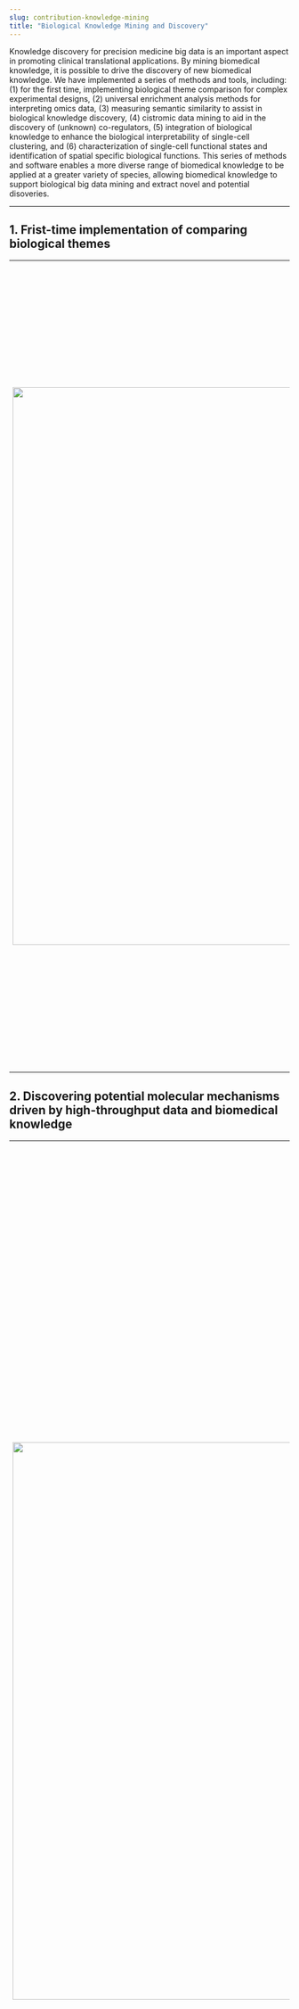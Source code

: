 ```yaml
---
slug: contribution-knowledge-mining
title: "Biological Knowledge Mining and Discovery"
---
```



<style>
    @media only screen and (max-width: 768px) {
        td {
            display: block;
        }
    }
</style>



Knowledge discovery for precision medicine big data is an important aspect in promoting clinical translational applications. By mining biomedical knowledge, it is possible to drive the discovery of new biomedical knowledge. We have implemented a series of methods and tools, including: (1) for the first time, implementing biological theme comparison for complex experimental designs, (2) universal enrichment analysis methods for interpreting omics data, (3) measuring semantic similarity to assist in biological knowledge discovery, (4) cistromic data mining to aid in the discovery of (unknown) co-regulators, (5) integration of biological knowledge to enhance the biological interpretability of single-cell clustering, and (6) characterization of single-cell functional states and identification of spatial specific biological functions. This series of methods and software enables a more diverse range of biomedical knowledge to be applied at a greater variety of species, allowing biomedical knowledge to support biological big data mining and extract novel and potential disoveries.  

<!--
面向精准医学大数据的知识发现是促进临床转化应用的重要方面，通过挖掘生物医学知识能够驱动发现新的生物医学知识。我们实现了一系列方法和工具，包括（1）首次实现针对复杂实验设计比较生物学主题， （2）通用富集分析方法助力通过组学数据挖掘分子机制，（3）语义度量帮助生物学知识发现，（4）顺反子数据挖掘帮助发现（未知）共调控因子，（5）整合生物学知识提升单细胞聚类的生物学可解释性，（6）单细胞功能状态刻画和空间特异性的生物学功能鉴定。这一系列方法和软件使得更加多样化的生物医学知识能够服务应用于更多的物种，让生物医学知识助力生物大数据挖掘，提炼出新颖的和潜在的发现。
-->

----

## 1. Frist-time implementation of comparing biological themes


<table style="border:none; font-size: 90%; width:100%;">
<tr style="border:none;"> 
<td style="border:none;width:25%">

<a href="http://online.liebertpub.com/doi/abs/10.1089/omi.2011.0118"><img src="/images/knowledge-mining/cp-cover.png" width='1000px'/></a>


</td>
<td style="border:none;">


When experimental designs were essentially simple, such as a case-control design, we realized the importance of complex experimental designs involving multiple time points and conditions for studying biomedical issues. We devloped the [clusterProfiler](https://www.bioconductor.org/packages/clusterProfiler) to compare biological themes, and this work was published in [*OMICS: A Journal of Integrative Biology 2012*](http://online.liebertpub.com/doi/abs/10.1089/omi.2011.0118). It has been cited over 20,000 times, making it the most highly cited paper in the journal and one of the top 10 papers among China's highly cited papers from 2011 to 2021. Featuring an extremely user-friendly interface, it allows for specifying complex experimental designs using [formula syntax](https://stat.ethz.ch/R-manual/R-devel/library/stats/html/formula.html), as demonstrated in [*The Innovation 2021*](https://doi.org/10.1016/j.xinn.2021.100141) with data showcasing the different time points with various drug treatments simultaneously. Twelve years after its initial publication, we authored a protocol-type article introducing the functionality of comparing biological themes in comparing disease subtypes, functions of perturbed transcription factors, and cell type annotations using various omics data, including metagenomics, metabolomics, transcriptomics, and single-cell omics. This work was published in [*Nature Protocols 2024*]().

</td>
</tr>
</table>


<!--
在实验设计基本上都是疾病-对照这样简单设计的时候，我们就意识到多时间点、多条件等复杂的实验设计对研究生物医学问题很重要，开发了clusterProfiler以比较生物学主题，这一工作发表于OMICS 2012。引用超过2万次，成为该期刊最高被引论文。支持使用formula形式来指定复杂的实验设计（如The Innovation 2021中展示的不同时间点和药物处理）。 时隔12年，我们撰写了protocol类文章，通过包括宏基因组、代谢组、转录组、单细胞组学在内的多种组学数据，介绍比较生物学主题这一功能在比较疾病亚型、受胁迫扰动转录因子功能和细胞类型注释中的应用，并发表在Nature Protocols 2024。

-->

## 2. Discovering potential molecular mechanisms driven by high-throughput data and biomedical knowledge


<table style="border:none; font-size: 90%; width:100%;">
<tr style="border:none;"> 
<td style="border:none;width:25%">

<a href="https://doi.org/10.1016/j.xinn.2021.100141"><img src="/images/knowledge-mining/graphic-abstract-The-Innovation-2021.jpg" width='1000px'/></a>


</td>
<td style="border:none;">


One of the key aspects of functional genomics research is to identify the biological pathways involved in perturbed genes and propose hypotheses about molecular mechanisms. Gene enrichment analysis is a widely used and effective method. However, it faces challenges such as outdated annotation and lack of support for non-model organisms. We have developed a series of R packages represented by [clusterProfiler](https://www.bioconductor.org/packages/clusterProfiler)  to address these challenges. ClusterProfiler allows for online retrieval of the latest genome annotations, supporting GO and KEGG enrichment analysis for thousands of species; providing a universal interface to support user-provided custom annotations, facilitating analysis of new species and using new functional annotations; allow for the use of genomic regions, enabling enrichment analysis of epigenomic data; [implement comparative analysis of multiple datasets for supporting complex experimental designs](/contribution-knowledge-mining/#1-frist-time-implementation-of-comparing-biological-themes); and provide a tidy interface, making it easier for users to operate, explore and interpret data ([*OMICS: A Journal of Integrative Biology 2012*](http://online.liebertpub.com/doi/abs/10.1089/omi.2011.0118); [*The Innovation 2021*](https://doi.org/10.1016/j.xinn.2021.100141); [*Nature Protocols 2024*]()).


This work has had a significant impact on biomedical research, with over 20,000 citations and integration into more than 40 bioinformatics software tools. It has become one of the indispensable bioinformatics tools for various omics data analyses. We have also extended its application to disease ontology ([*Bioinformatics 2015b*](http://bioinformatics.oxfordjournals.org/cgi/content/abstract/btu684)), medical subject headings ([*Bioinformatics 2018*](https://doi.org/10.1093/bioinformatics/bty410)), and Reactome pathway analysis ([*Molecular BioSystems 2016*](http://pubs.rsc.org/en/Content/ArticleLanding/2016/MB/C5MB00663E)). 


</td>
</tr>
</table>


<!--
如何定位到受扰动的基因所涉及的生物学通路，提出分子机制假说，是功能基因组研究的重要内容之一。基因富集分析是被广泛使用且行之有效的方法，然而存在知识库老旧、缺乏非模式生物支持和知识库单一等问题。我们开发了以clusterProfiler为代表的系列R包，通过在线获取最新的全基因组注释，支持几千个物种的GO和KEGG富集分析；提供通用方法支持用户提供的自定义知识库，便于分析新物种和使用新的功能注释；允许使用基因组位置信息，从而支持了表观基因组数据的富集分析；首次实现了对比分析多组数据的功能，以支持复杂的实验设计；并支持整洁接口，便于用户操作、探索和解读数据。

这一工作对生物医学研究产生了较大的影响，被整合于超过40个同行软件中，成为各种组学数据分析中不可或缺的生物信息学基础工具之一，我们也将其扩展应用于疾病本体学、医学主题词和Reactome通路的分析。
-->



## 3. Measuring gene semantic similarity promotes the discovery of biomedical knowledge


<table style="border:none; font-size: 90%; width:100%;">
<tr style="border:none;"> 
<td style="border:none;width:25%">

<a href="http://bioinformatics.oxfordjournals.org/cgi/content/abstract/26/7/976"><img src="/images/knowledge-mining/semsim.png" width='1000px'/></a>


</td>
<td style="border:none;">


By mining biomedical knowledge, new biomedical knowledge can be discovered. Calculating gene functional similarity using biomedical knowledge plays a crucial role in this process. It quantifies biomedical knowledge mathematically to measure the similarity between geens. Similarity entities share similar functions and behaviors, which form the basis for solving a wide range of real-world problems, including predicting and inferring aspects such as gene function, localization, and interactions, as well as analyzing diseases and drugs (including drug repurposing). 

We developed the software tool [GOSemSim](https://www.bioconductor.org/packages/GOSemSim) based on gene ontology, which implements multiple information content-based algorithms and graph-based algorithms. This work was published in [*Bioinformatics 2010*](http://bioinformatics.oxfordjournals.org/cgi/content/abstract/26/7/976) and as a chapter in [*Stem Cell Transcriptional Networks (2nd edition) 2020*](http://dx.doi.org/10.1007/978-1-0716-0301-7_11). We extended this work to a broader range of biomedical knowledge, supporting the measurement of gene similarity from perspectives such as diseases ([*Bioinformatics 2015b*](http://bioinformatics.oxfordjournals.org/cgi/content/abstract/btu684)), phenotypes, and medical subject headings ([*Bioinformatics 2018*](https://doi.org/10.1093/bioinformatics/bty410)). 


</td>
</tr>
</table>


<!--
通过挖掘生物医学知识能够驱动发现新的生物医学知识。其中利用生物医学知识计算基因的功能相似性起着至关重要的作用，它通过数学方式量化生物医学知识，以度量基因之间的相似性。相似的东西拥有相似的功能和行为，这是解决大量现实问题的基础，包括基因的功能、定位和相互作用等方面的预测和推断，以及疾病和药物的分析（包括药物功能重定位）等。我们基于基因本体学知识开发了软件工具GOSemSim，实现了多个基于信息含量的算法和基于图结构的算法，该工作发表于Bioinformatics 2010, 26(7):976-978，并受到主编Benjamin Kidder教授的邀请，在《Stem Cell Transcriptional Networks》（第二版）一书中撰写一章介绍这一工作（Methods in Molecular Biology 2020, 2117:207-215）。申请人将这一工作扩展到更为广泛的生物医学知识，支持基于疾病、表型和医学主题词等生物医学知识度量基因的相似性。
-->


## 4. Annotation, visualization, data mining of cistrome data


<table style="border:none; font-size: 90%; width:100%;">
<tr style="border:none;"> 
<td style="border:none;width:25%">

<a href="https://academic.oup.com/bioinformatics/article/31/14/2382/255379"><img src="/images/knowledge-mining/chipseeker.png" width='1000px'/></a>


</td>
<td style="border:none;">

Cistrome refers to the set of cis-acting targets of trans-acting factors at the genome-wide scale, including transcription factor binding sites and the genomic locations of histone modifications. The cis-regulatory information can be obtained at the genome-wide level through techniques such as ChIP-seq, DNase-seq, and ATAC-seq. The key to bridging upstream (determining locations) and downstream analysis (functional studies) lies in annotating the genomic positional information. On the other hand, most tools are designed for individual datasets. With the proliferation of cistromic technologies and the accumulation of public data, comparing multiple datasets, mining public data, and identifying (unknown) co-regulators of transcription factors are critical for comprehensive understanding of cistrome interactions. To address these issues, we developed the [ChIPseeker](https://www.bioconductor.org/packages/ChIPseeker) package for annotation and comparision, integrated with the GEO database to allow users to infer potential co-transcription factors or protein complexes through data mining. This work was published in [Bioinformatics 2015a](http://bioinformatics.oxfordjournals.org/cgi/content/abstract/btv145). ChIPseeker has been widely applied to various cistromic datasets and is listed as a key step in the anlysis of [DNase-seq](https://doi.org/10.1093/bib/bby057) and [ATAC-seq](https://informatics.fas.harvard.edu/atac-seq-guidelines.html) data. We also published a protocol article ([*Current Protocols 2022*](https://doi.org/10.1002/cpz1.585)) introducing the analysis application of ChIPseeker in various different epigenomic datasets.

</td>
</tr>
</table>


<!--
顺反组（cistrome）指反式作用因子在全基因组尺度下的顺式作用靶点集合，包括转录作用因子结合位点和组蛋白修饰在全基因组上的位置。顺式调控信息可由ChIP-seq、DNase-seq和ATAC-seq在全基因组水平上获取，衔接上游（确定位置）和下游分析（功能研究）的重点在于对基因组位置信息进行注释。另一方面，大多数的工具针对单一的数据集而设计，随着顺反组技术的普及和公共数据的积累，比较多组数据、挖掘公共数据，鉴定反式作用因子的（未知）共同调控因子，是全面理解顺反子相互作用的关键。针对这些问题，我们开发了ChIPseeker包，进行注释和比较，并整合了GEO数据库，以允许用户通过数据挖掘，推断出潜在的共转录因子或蛋白复合体。该工作发表于Bioinformatics 2015a。ChIPseeker被广泛应用于各种顺反组数据，被列为DNase-seq和ATAC-seq数据分析指南的关键步骤。我们也撰写了protocol文章介绍于ChIPseeker在各种不同的表观基因组学数据中的分析应用。
-->

## 5. Integrating biological knowledge to enhance the biological interpretability of single-cell clustering


<table style="border:none; font-size: 90%; width:100%;">
<tr style="border:none;"> 
<td style="border:none;width:25%">

<a href="https://github.com/YuLab-SMU/MSGNN/"><img src="/images/knowledge-mining/msgnn.png" width='1000px'/></a>


</td>
<td style="border:none;">


Clustering is a key step in bridging upstream and downstream analyses in single-cell analysis, and accurate clustering is crucial for downstream analysis. Currently, the most common clustering methods rely on graph-based community detection approaches. We propose integrating biological knowledge as attributes of graph nodes to obtain clustering results that are more aligned with biological interpretations. We have implemented the [MSGNN](https://github.com/YuLab-SMU/MSGNN/) tool based on graph neural networks to enhance the biological interpretation of complex data. 


</td>
</tr>
</table>


<!--
聚类是衔接单细胞上下游分析的关键步骤，准确聚类对下游分析至关重要。当前最常见的聚类方法都是基于图的社区发现方法，我们提出将生物学知识作为网络图节点属性进行融合，从而可以得到更符合生物学解释的聚类结果。我们基于图神经网络实现了MSGNN工具，以增强对复杂数据的生物学解读。
-->

## 6. Identification of spatial variable biological functions


<table style="border:none; font-size: 90%; width:100%;">
<tr style="border:none;"> 
<td style="border:none;width:25%">

<a href="https://github.com/YuLab-SMU/SVP/"><img src="/images/knowledge-mining/svp.png" width='1000px'/></a>


</td>
<td style="border:none;">


Identification of biological functions with spatial specific distributions involves identifying genes with high spatial variability, followed by enrichment analysis to characterize these functions. We propose a new method for characterizing cell functional states as well as a general approach for identifying spatial highly variable features. The [SVP](https://github.com/YuLab-SMU/SVP/) package has been developed to implement these two methods, enabling the characterization of various biological functions, including biological pathways, and identifying whether these functions exhibit spatial distribution specificity. 

</td>
</tr>
</table>


<!--
当前对具有空间特异性分布的生物学功能的鉴定，主流方法是通过鉴定空间高变异性的基因，再衔接富集分析进行生物学功能的刻画。我们提出了通过单细胞转录组数据进行细胞功能状态的刻画方法，以及通用的空间高可变特征鉴定方法。开发了SVP包实现这两个方法，可以对包括生物学通路在内的各种生物学功能进行状态刻画，再鉴定这些功能是否具有空间分布的特异性。
-->


## Comments from the academic community



> Users familiar with R/Bioconductor have several R packages to perform epigenomic enrichment analysis. **ChIPseeker** (Yu et al., 2015) provides a variety of functions for annotating user-provided ROIs in BED format by proximity to the nearby genes, finding overlaps with epigenomic regions, performing gene-centric and epigenomic enrichment analysis. **ChIPseeker** employs permutation strategy to calculate overlap enrichment p-values. **ChIPseeker** provides access to multi-organism epigenomic datasets from GEO (Gene Expression Omnibus), expanding enrichment analysis to species other than human. Coupled with excellent visualization capabilities, **ChIPseeker** is a well-designed tool with complete functionality for the interpretation of genome-wide ROIs.
>
> -- Excerpt from the article: [Epigenomic annotation-based interpretation of genomic data: from enrichment analysis to machine learning](https://academic.oup.com/bioinformatics/article/33/20/3323/3892391), **_Bioinformatics_**, 2017, 33(20):3323-3330. 




## Publications


<font size="3">

+ Q Wang<sup>#</sup>, M Li<sup>#</sup>, T Wu, L Zhan, L Li, M Chen, W Xie, Z Xie, E Hu, S Xu, __G Yu__<sup>\*</sup>. [Exploring epigenomic datasets by ChIPseeker](https://doi.org/10.1002/cpz1.585). __*Current Protocols*__, 2022, 2(10): e585. 
+ N Sato, Y Tamada, __G Yu__, Y Okuno<sup>\*</sup>. [CBNplot: Bayesian network plots for enrichment analysis](https://doi.org/10.1093/bioinformatics/btac175). __*Bioinformatics*__. 2022, 38(10):2959-2960.
+ T Wu<sup>#</sup>, E Hu<sup>#</sup>, S Xu, M Chen, P Guo, Z Dai, T Feng, L Zhou, W Tang, L Zhan, X Fu, S Liu, X Bo<sup>\*</sup>, **G Yu**<sup>\*</sup>. [clusterProfiler 4.0: A universal enrichment tool for interpreting omics data](https://doi.org/10.1016/j.xinn.2021.100141). **_The Innovation_**. 2021, 2(3):100141.
+ **Yu G**. [Gene Ontology Semantic Similarity Analysis Using GOSemSim](http://dx.doi.org/10.1007/978-1-0716-0301-7_11). In: Kidder B. (eds) Stem Cell Transcriptional Networks. ***Methods in Molecular Biology***, 2020, 2117:207-215. Humana, New York, NY.
+ Z Hao, D Lv, Y Ge, J Shi, D Weijers, __G Yu__<sup>\*</sup>, J Chen<sup>\*</sup>. [RIdeogram: drawing SVG graphics to visualize and map genome-wide data on the idiograms](https://peerj.com/articles/cs-251/). __*PeerJ Computer Science*__. 2020, 6:e251. 
+ __G Yu__. [Using meshes for MeSH term enrichment and semantic analyses](https://doi.org/10.1093/bioinformatics/bty410). __*Bioinformatics*__. 2018, 34(21):3766-3767.
+ __G Yu__, QY He<sup>\*</sup>. [ReactomePA: an R/Bioconductor package for reactome pathway analysis and visualization](http://pubs.rsc.org/en/Content/ArticleLanding/2016/MB/C5MB00663E). __*Molecular BioSystems*__. 2016, 12(2):477-479. 
+ __G Yu__<sup>\*</sup>, LG Wang, QY He<sup>\*</sup>. [ChIPseeker: an R/Bioconductor package for ChIP peak annotation, comparision and visualization](http://bioinformatics.oxfordjournals.org/cgi/content/abstract/btv145). __*Bioinformatics*__. 2015, 31(14):2382-2383.
+	__G Yu__<sup>\*</sup>, LG Wang, GR Yan, QY He<sup>\*</sup>. [DOSE: an R/Bioconductor package for Disease Ontology Semantic and Enrichment analysis](http://bioinformatics.oxfordjournals.org/cgi/content/abstract/btu684). __*Bioinformatics*__. 2015, 31(4):608-609.
+	__G Yu__, LG Wang, Y Han, QY He<sup>\*</sup>. [clusterProfiler: an R package for comparing biological themes among gene clusters](http://online.liebertpub.com/doi/abs/10.1089/omi.2011.0118). __*OMICS: A Journal of Integrative Biology*__. 2012, 16(5):284-287. 
+ __G Yu__<sup>#</sup>, F Li<sup>#</sup>, Y Qin, X Bo<sup>\*</sup>, Y Wu, S Wang<sup>\*</sup>. [GOSemSim: an R package for measuring semantic similarity among GO terms and gene products](http://bioinformatics.oxfordjournals.org/cgi/content/abstract/26/7/976). __*Bioinformatics*__. 2010, 26(7):976-978.

</font>

